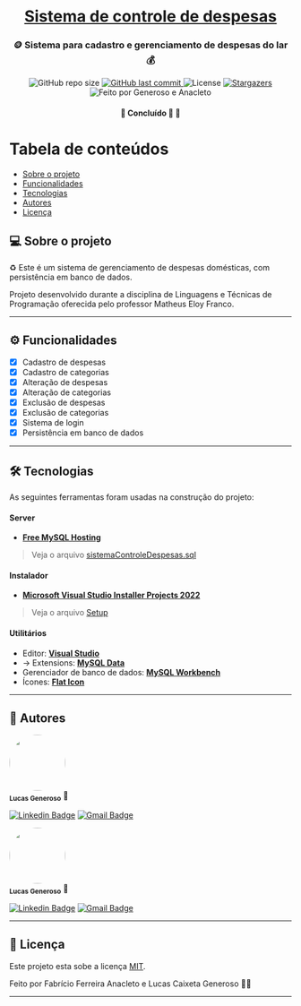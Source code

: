 <h1 align="center">
     <a href="#" alt="site do ecoleta"> Sistema de controle de despesas</a>
</h1>

<h3 align="center">
    🪙 Sistema para cadastro e gerenciamento de despesas do lar 💰
</h3>

<p align="center">
  <img alt="GitHub repo size" src="https://img.shields.io/github/repo-size/anacleto241/sistemaControleDespesas">
  
  <a href="https://github.com/anacleto241/sistemaControleDespesas/commits/master">
    <img alt="GitHub last commit" src="https://img.shields.io/github/last-commit/anacleto241/sistemaControleDespesas">
  </a>
    
   <img alt="License" src="https://img.shields.io/badge/license-MIT-brightgreen">
   <a href="https://github.com/anacleto241/sistemaControleDespesas/stargazers">
    <img alt="Stargazers" src="https://img.shields.io/github/stars/anacleto241/sistemaControleDespesas?style=social">
  </a>
    <img alt="Feito por Generoso e Anacleto" src="https://img.shields.io/badge/feito%20por-Generoso e Anacleto-%237519C1">
  </a> 
 
</p>

<h4 align="center">
	🚧   Concluído 🚀 🚧
</h4>

Tabela de conteúdos
=================
<!--ts-->
   * [Sobre o projeto](#-sobre-o-projeto)
   * [Funcionalidades](#-funcionalidades)
   * [Tecnologias](#-tecnologias)
   * [Autores](#-autores)
   * [Licença](#user-content--licença)
<!--te-->


## 💻 Sobre o projeto

♻️ Este é um sistema de gerenciamento de despesas domésticas, com persistência em banco de dados.


Projeto desenvolvido durante a disciplina de Linguagens e Técnicas de Programação oferecida pelo professor Matheus Eloy Franco.

---

## ⚙️ Funcionalidades

  - [x] Cadastro de despesas
  - [x] Cadastro de categorias
  - [x] Alteração de despesas
  - [x] Alteração de categorias
  - [x] Exclusão de despesas
  - [x] Exclusão de categorias
  - [x] Sistema de login
  - [x] Persistência em banco de dados
---

## 🛠 Tecnologias

As seguintes ferramentas foram usadas na construção do projeto:

#### **Server**

-   **[Free MySQL Hosting](https://www.freemysqlhosting.net)**

> Veja o arquivo  [sistemaControleDespesas.sql](https://github.com/anacleto241/sistemaControleDespesas/blob/master/sistemaControleDespesas.sql)

#### **Instalador**

-   **[Microsoft Visual Studio Installer Projects 2022](https://marketplace.visualstudio.com/items?itemName=VisualStudioClient.MicrosoftVisualStudio2022InstallerProjects)**

> Veja o arquivo  [Setup](https://github.com/anacleto241/sistemaControleDespesas/tree/master/Debug)

#### **Utilitários**

-   Editor:  **[Visual Studio](https://https://visualstudio.microsoft.com)**
-   → Extensions:  **[MySQL Data](https://dev.mysql.com/downloads/)**
-   Gerenciador de banco de dados:  **[MySQL Workbench](https://www.mysql.com/products/workbench/)**
-   Ícones:  **[Flat Icon](https://www.flaticon.com/)**


---

## 🦸 Autores

<a>
 <img style="border-radius: 50%;" src="https://avatars3.githubusercontent.com/u/145314313?s=460&u=61b426b901b8fe02e12019b1fdb67bf0072d4f00&v=4" width="100px;" alt=""/>
 <br />
 <sub><b>Lucas Generoso</b></sub></a> <a>🚀</a>
 <br />
 
[![Linkedin Badge](https://img.shields.io/badge/-Fabricio_Anacleto-blue?style=flat-square&logo=Linkedin&logoColor=white&link=https://www.linkedin.com/in/fabrício-anacleto-b98710278/)](https://www.linkedin.com/in/fabrício-anacleto-b98710278/) 
[![Gmail Badge](https://img.shields.io/badge/-fabricio.anacleto@alunos.ifsuldeminas.edu.br-c14438?style=flat-square&logo=Gmail&logoColor=white&link=mailto:fabricio.anacleto@alunos.ifsuldeminas.edu.br)](mailto:fabricio.anacleto@alunos.ifsuldeminas.edu.br)


<a>
 <img style="border-radius: 50%;" src="https://avatars3.githubusercontent.com/u/131410501?s=460&u=61b426b901b8fe02e12019b1fdb67bf0072d4f00&v=4" width="100px;" alt=""/>
 <br />
 <sub><b>Lucas Generoso</b></sub></a> <a>🚀</a>
 <br />
 
[![Linkedin Badge](https://img.shields.io/badge/-Lucas_Generoso-blue?style=flat-square&logo=Linkedin&logoColor=white&link=https://www.linkedin.com/in/lucascgeneroso/)](https://www.linkedin.com/in/lucascgeneroso/) 
[![Gmail Badge](https://img.shields.io/badge/-lucas.generoso@alunos.ifsuldeminas.edu.br-c14438?style=flat-square&logo=Gmail&logoColor=white&link=mailto:lucas.generoso@alunos.ifsuldeminas.edu.br)](mailto:lucas.generoso@alunos.ifsuldeminas.edu.br)

---

## 📝 Licença

Este projeto esta sobe a licença [MIT](./LICENSE).

Feito por Fabrício Ferreira Anacleto e Lucas Caixeta Generoso 👋🏽

---
